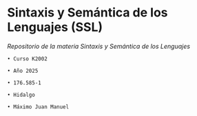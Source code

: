 # Sintaxis y Semántica de los Lenguajes (SSL)
*Repositorio de la materia Sintaxis y Semántica de los Lenguajes*

    • Curso K2002
  
    • Año 2025
  
    • 176.585-1
  
    • Hidalgo
  
    • Máximo Juan Manuel
